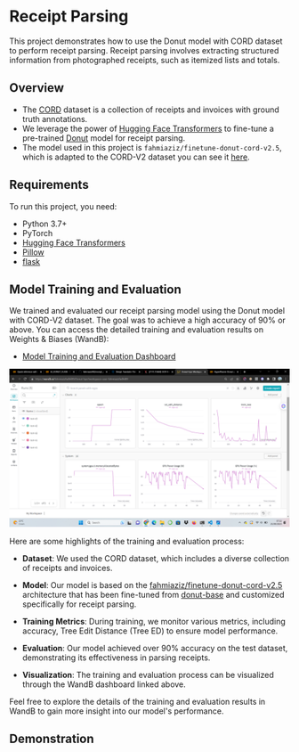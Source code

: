 # Receipt Parsing

This project demonstrates how to use the Donut model with CORD dataset to perform receipt parsing. Receipt parsing involves extracting structured information from photographed receipts, such as itemized lists and totals.

## Overview

- The [CORD](https://huggingface.co/datasets/naver-clova-ix/cord-v2) dataset is a collection of receipts and invoices with ground truth annotations.
- We leverage the power of [Hugging Face Transformers](https://huggingface.co/transformers/) to fine-tune a pre-trained [Donut](https://huggingface.co/naver-clova-ix/donut-base) model for receipt parsing.
- The model used in this project is `fahmiaziz/finetune-donut-cord-v2.5`, which is adapted to the CORD-V2 dataset you can see it [here](https://huggingface.co/fahmiaziz/finetune-donut-cord-v2.5).
## Requirements

To run this project, you need:

- Python 3.7+
- PyTorch
- [Hugging Face Transformers](https://huggingface.co/transformers/)
- [Pillow](https://pillow.readthedocs.io/en/stable/)
- [flask](https://flask.palletsprojects.com/en/2.3.x/installation/#install-flask)

## Model Training and Evaluation

We trained and evaluated our receipt parsing model using the Donut model with CORD-V2 dataset. The goal was to achieve a high accuracy of 90% or above. You can access the detailed training and evaluation results on Weights & Biases (WandB):

- [Model Training and Evaluation Dashboard](https://wandb.ai/fahmiazizfadhil09/Donut-hpo)

![Model Training](evaluation.png)

Here are some highlights of the training and evaluation process:

- **Dataset**: We used the CORD dataset, which includes a diverse collection of receipts and invoices.

- **Model**: Our model is based on the [fahmiaziz/finetune-donut-cord-v2.5](https://huggingface.co/fahmiaziz/finetune-donut-cord-v2.5) architecture that has been fine-tuned from [donut-base](https://huggingface.co/naver-clova-ix/donut-base) and customized specifically for receipt parsing.

- **Training Metrics**: During training, we monitor various metrics, including accuracy, Tree Edit Distance (Tree ED) to ensure model performance.

- **Evaluation**: Our model achieved over 90% accuracy on the test dataset, demonstrating its effectiveness in parsing receipts.

- **Visualization**: The training and evaluation process can be visualized through the WandB dashboard linked above.

Feel free to explore the details of the training and evaluation results in WandB to gain more insight into our model's performance.

## Demonstration